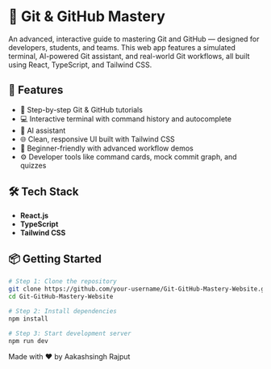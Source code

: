 # 🔧 Git & GitHub Mastery

An advanced, interactive guide to mastering Git and GitHub — designed for developers, students, and teams. This web app features a simulated terminal, AI-powered Git assistant, and real-world Git workflows, all built using React, TypeScript, and Tailwind CSS.

## 🚀 Features

- 📘 Step-by-step Git & GitHub tutorials
- 💻 Interactive terminal with command history and autocomplete
- 🤖 AI assistant 
- 🌐 Clean, responsive UI built with Tailwind CSS
- 🧠 Beginner-friendly with advanced workflow demos
- ⚙️ Developer tools like command cards, mock commit graph, and quizzes

## 🛠️ Tech Stack

- **React.js**
- **TypeScript**
- **Tailwind CSS**

## 📦 Getting Started

```bash
# Step 1: Clone the repository
git clone https://github.com/your-username/Git-GitHub-Mastery-Website.git
cd Git-GitHub-Mastery-Website

# Step 2: Install dependencies
npm install

# Step 3: Start development server
npm run dev 
```
Made with ❤️ by Aakashsingh Rajput

